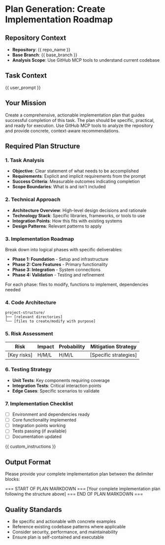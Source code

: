# Plan Generation: Create Implementation Roadmap

## Repository Context
- **Repository**: {{ repo_name }}
- **Base Branch**: {{ base_branch }}
- **Analysis Scope**: Use GitHub MCP tools to understand current codebase

## Task Context
{{ user_prompt }}

## Your Mission
Create a comprehensive, actionable implementation plan that guides successful completion of this task. The plan should be specific, practical, and ready for execution. Use GitHub MCP tools to analyze the repository and provide concrete, context-aware recommendations.

## Required Plan Structure

### 1. Task Analysis
- **Objective**: Clear statement of what needs to be accomplished
- **Requirements**: Explicit and implicit requirements from the prompt
- **Success Criteria**: Measurable outcomes indicating completion
- **Scope Boundaries**: What is and isn't included

### 2. Technical Approach
- **Architecture Overview**: High-level design decisions and rationale
- **Technology Stack**: Specific libraries, frameworks, or tools to use
- **Integration Points**: How this fits with existing systems
- **Design Patterns**: Relevant patterns to apply

### 3. Implementation Roadmap
Break down into logical phases with specific deliverables:
- **Phase 1: Foundation** - Setup and infrastructure
- **Phase 2: Core Features** - Primary functionality
- **Phase 3: Integration** - System connections
- **Phase 4: Validation** - Testing and refinement

For each phase: files to modify, functions to implement, dependencies needed

### 4. Code Architecture
```
project-structure/
├── [relevant directories]
└── [files to create/modify with purpose]
```

### 5. Risk Assessment
| Risk | Impact | Probability | Mitigation Strategy |
|------|--------|-------------|-------------------|
| [Key risks] | H/M/L | H/M/L | [Specific strategies] |

### 6. Testing Strategy
- **Unit Tests**: Key components requiring coverage
- **Integration Tests**: Critical interaction points
- **Edge Cases**: Specific scenarios to validate

### 7. Implementation Checklist
- [ ] Environment and dependencies ready
- [ ] Core functionality implemented
- [ ] Integration points working
- [ ] Tests passing (if available)
- [ ] Documentation updated

{{ custom_instructions }}

## Output Format
Please provide your complete implementation plan between the delimiter blocks:

=== START OF PLAN MARKDOWN ===
[Your complete implementation plan following the structure above]
=== END OF PLAN MARKDOWN ===

## Quality Standards
- Be specific and actionable with concrete examples
- Reference existing codebase patterns where applicable
- Consider security, performance, and maintainability
- Ensure plan is self-contained and executable
